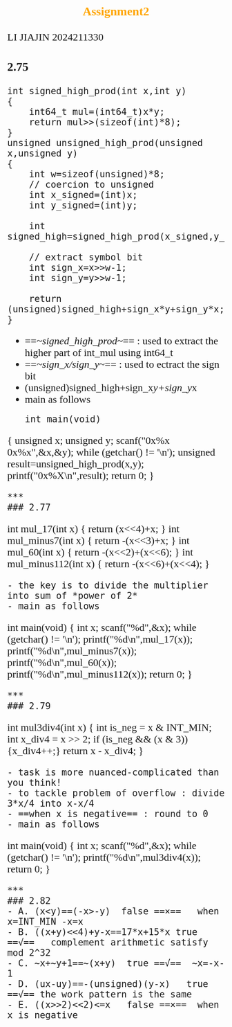 # <center><font face ="Assignment2" color=orange>Assignment2</font>
## <center><font face="楷体" size=5>
LI JIAJIN 2024211330
### 2.75
```
int signed_high_prod(int x,int y)
{
    int64_t mul=(int64_t)x*y;
    return mul>>(sizeof(int)*8);
}
unsigned unsigned_high_prod(unsigned x,unsigned y)
{
    int w=sizeof(unsigned)*8;
    // coercion to unsigned
    int x_signed=(int)x;
    int y_signed=(int)y;

    int signed_high=signed_high_prod(x_signed,y_signed);
    
    // extract symbol bit
    int sign_x=x>>w-1;
    int sign_y=y>>w-1;

    return (unsigned)signed_high+sign_x*y+sign_y*x;
}
```
- ==*~signed_high_prod~*== : used to extract the higher part of int_mul using int64_t
- ==*~sign_x/sign_y~*== : used to ectract the sign bit 
- (unsigned)signed_high+sign_x*y+sign_y*x 
- main as follows
  ```
  int main(void)
{
    unsigned x;
    unsigned y;
    scanf("0x%x 0x%x",&x,&y);
    while (getchar() != '\n');
    unsigned result=unsigned_high_prod(x,y);
    printf("0x%X\n",result);
    return 0;
}
```
***
### 2.77
```
int mul_17(int x)
{
    return (x<<4)+x;
}
int mul_minus7(int x)
{
    return -(x<<3)+x;
}
int mul_60(int x)
{
    return -(x<<2)+(x<<6);
}
int mul_minus112(int x)
{
    return -(x<<6)+(x<<4);
}
```
- the key is to divide the multiplier into sum of *power of 2*
- main as follows
```
int main(void)
{
    int x;
    scanf("%d",&x);
    while (getchar() != '\n');
    printf("%d\n",mul_17(x));
    printf("%d\n",mul_minus7(x));
    printf("%d\n",mul_60(x));
    printf("%d\n",mul_minus112(x));
    return 0;
}
```
***
### 2.79
```
int mul3div4(int x) 
{
    int is_neg = x & INT_MIN;
    int x_div4 = x >> 2;
    if (is_neg && (x & 3)) 
    {x_div4++;}
    return x - x_div4;
}
```
- task is more nuanced-complicated than you think!
- to tackle problem of overflow : divide 3*x/4 into x-x/4
- ==when x is negative== : round to 0
- main as follows
```
int main(void)
{
    int x;
    scanf("%d",&x);
    while (getchar() != '\n');
    printf("%d\n",mul3div4(x));
    return 0;
}
```
***
### 2.82
- A. (x<y)==(-x>-y)  false ==×==   when x=INT_MIN -x=x
- B. ((x+y)<<4)+y-x==17*x+15*x true ==√==   complement arithmetic satisfy mod 2^32
- C. ~x+~y+1==~(x+y)  true ==√==  ~x=-x-1
- D. (ux-uy)==-(unsigned)(y-x)   true ==√== the work pattern is the same
- E. ((x>>2)<<2)<=x   false ==×==  when x is negative


